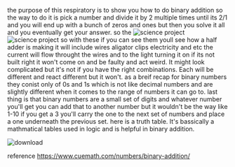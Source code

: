the purpose of this respiratory is to show you how to do binary addition  so the way to do it is pick a number and divide it by 2 multiple times until its 2/1 and you will end up with a bunch of zeros and ones but then you solve it all and you eventually get your answer.
so the ![science project](https://github.com/user-attachments/assets/925c46d2-3c1f-46cd-bf0c-7f31099189f8)
![science project](https://github.com/user-attachments/assets/01b3d061-0c6c-421d-94b9-cfcce64e80d1)
so with these if you can see them youll see how a half adder is 
making it will include wires aligator clips electricity and etc 
the current will flow throught the wires and to the light turning it on if its not built right it won't come on and be faulty and act weird.    It might look complicated but it's not  if you have the right combinations. Each will be different and react different but it won't.               as a breif recap for binary numbers they conist only of 0s and 1s which is not like decimal numbers and are slightly different when it comes to the range of numbers it can go to.
last thing is that binary numbers are a small set of digits and whatever number you'll get you can add that to another number but it wouldn't be the way like  1-10 if you get a 3 you'll carry the one to the next set of numbers and place a one underneath the previous set. 
here is a truth table. It's bassically a mathmatical tables used in logic and is helpful in binary addition. 

![download](https://github.com/user-attachments/assets/caf7c03d-4701-4ec8-b4e4-5c88b6f7d90d)


reference https://www.cuemath.com/numbers/binary-addition/
 
